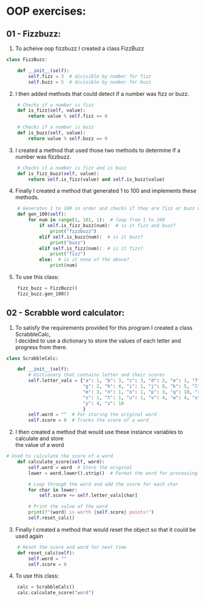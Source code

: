 # OOP exercises:
## 01 - Fizzbuzz:
1. To acheive oop fizzbuzz I created a class FizzBuzz
```python
class FizzBuzz:

    def __init__(self):
        self.fizz = 3  # divisible by number for fizz
        self.buzz = 5  # divisible by number for buzz
```
2. I then added methods that could detect if a number was fizz or buzz.
```python
    # Checks if a number is fizz
    def is_fizz(self, value):
        return value % self.fizz == 0

    # Checks if a number is buzz
    def is_buzz(self, value):
        return value % self.buzz == 0
```
3. I created a method that used those two methods to determine if a number was fizzbuzz.
```python
    # Checks if a number is fizz and is buzz
    def is_fizz_buzz(self, value):
        return self.is_fizz(value) and self.is_buzz(value)
```
4. Finally I created a method that generated 1 to 100 and implements these methods.
```python
    # Generates 1 to 100 in order and checks if they are fizz or buzz using the object methods
    def gen_100(self):
        for num in range(1, 101, 1):  # loop from 1 to 100
            if self.is_fizz_buzz(num):  # is it fizz and buzz?
                print("fizzbuzz")
            elif self.is_buzz(num):  # is it buzz?
                print("buzz")
            elif self.is_fizz(num):  # is it fizz?
                print("fizz")
            else:  # is it none of the above?
                print(num)
```
5. To use this class:
````python
    fizz_buzz = FizzBuzz()
    fizz_buzz.gen_100()
````
## 02 - Scrabble word calculator:
1. To satisfy the requirements provided for this program I created a class ScrabbleCalc,  
I decided to use a dictionary to store the values of each letter and progress from there.
```python
class ScrabbleCalc:

    def __init__(self):
        # Dictionary that contains letter and their scores
        self.letter_vals = {"a": 1, "b": 3, "c": 3, "d": 2, "e": 1, "f": 4,
                            "g": 2, "h": 4, "i": 1, "j": 8, "k": 5, "l": 1,
                            "m": 3, "n": 1, "o": 1, "p": 3, "q": 10, "r": 1,
                            "s": 1, "t": 1, "u": 1, "v": 4, "w": 4, "x": 8,
                            "y": 4, "z": 10
                            }
        self.word = ""  # For storing the original word
        self.score = 0  # Tracks the score of a word
```
2. I then created a method that would use these instance variables to calculate and store  
the value of a word
```python
# Used to calculate the score of a word
    def calculate_score(self, word):
        self.word = word  # Store the original
        lower = word.lower().strip()  # Format the word for processing

        # Loop through the word and add the score for each char
        for char in lower:
            self.score += self.letter_vals[char]

        # Print the value of the word
        print(f"{word} is worth {self.score} points!")
        self.reset_calc()
```
3. Finally I created a method that would reset the object so that it could be used again
```python
    # Reset the score and word for next time
    def reset_calc(self):
        self.word = ""
        self.score = 0
```
4. To use this class:
```python
    calc = ScrabbleCalc()
    calc.calculate_score("word")
```
